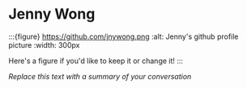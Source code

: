 # Jenny Wong

:::{figure} https://github.com/jnywong.png
:alt: Jenny's github profile picture
:width: 300px

Here's a figure if you'd like to keep it or change it!
:::

*Replace this text with a summary of your conversation*